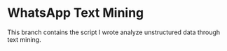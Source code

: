 # WhatsApp Text Mining
This branch contains the script I wrote analyze unstructured data through text mining.
